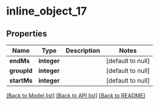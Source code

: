 # inline_object_17

## Properties
Name | Type | Description | Notes
------------ | ------------- | ------------- | -------------
**endMs** | **integer** |  | [default to null]
**groupId** | **integer** |  | [default to null]
**startMs** | **integer** |  | [default to null]

[[Back to Model list]](../README.md#documentation-for-models) [[Back to API list]](../README.md#documentation-for-api-endpoints) [[Back to README]](../README.md)


